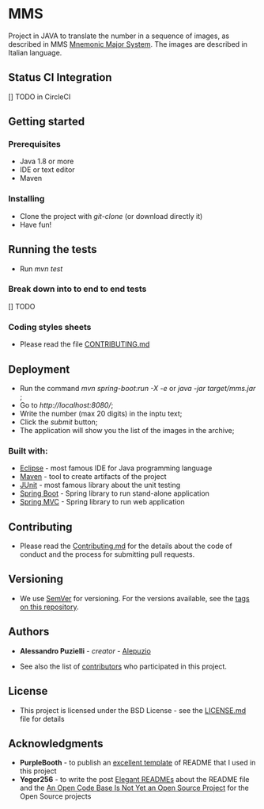 # MMS

Project in JAVA to translate the number in a sequence of images, as described in MMS [Mnemonic Major System](https://en.wikipedia.org/wiki/Mnemonic_major_system).
The images are described in Italian language.


## Status CI Integration
 
[] TODO in CircleCI

## Getting started

### Prerequisites

* Java 1.8 or more
* IDE or text editor
* Maven 

### Installing

* Clone the project with _git-clone_ (or download directly it)
* Have fun!


## Running the tests

* Run _mvn test_

### Break down into to end to end tests

[] TODO 

### Coding styles sheets

* Please read the file [CONTRIBUTING.md](http://github.com/alepuzio/MMS/CONTRIBUTING.md)

## Deployment
 
* Run the command _mvn spring-boot:run -X -e_ or _java -jar target/mms.jar_ ;
* Go to _http://localhost:8080/_;
* Write the number (max 20 digits) in the inptu text;
* Click the _submit_ button;
* The application will show you the list of the images in the archive;

### Built with:

* [Eclipse](http://www.eclipse.org) - most famous IDE for Java programming language
* [Maven](http://www.maven.org) - tool to create artifacts of the project
* [JUnit](http://www.junit.org) - most famous library about the unit testing
* [Spring Boot](https://spring.io/projects/spring-boot) - Spring library to run stand-alone application
* [Spring MVC](https://spring.io/projects/spring-mvc) - Spring library to run web application


## Contributing

* Please read the [Contributing.md](http://github.com/alepuzio/MMS/CONTRIBUTING.md) for the details about the code of conduct and the process for submitting pull requests.

## Versioning

* We use [SemVer](http://semver.org/) for versioning. For the versions available, see the [tags on this repository](https://github.com/alepuzio/MMS/tags). 

## Authors

* **Alessandro Puzielli** - *creator* - [Alepuzio](https://github.com/alepuzio)

* See also the list of [contributors](https://github.com/alepuzio/MMS/graphs/contributor) who participated in this project.

## License

* This project is licensed under the BSD License - see the [LICENSE.md](LICENSE.md) file for details

## Acknowledgments

* **PurpleBooth** - to publish an [excellent template](https://gist.github.com/PurpleBooth/109311bb0361f32d87a2) of README that I used in this project 
* **Yegor256** - to write the post [Elegant READMEs](https://www.yegor256.com/2019/04/23/elegant-readme.html) about the README file and the [An Open Code Base Is Not Yet an Open Source Project](https://www.yegor256.com/2018/05/08/open-source-attributes.html) for the Open Source projects

